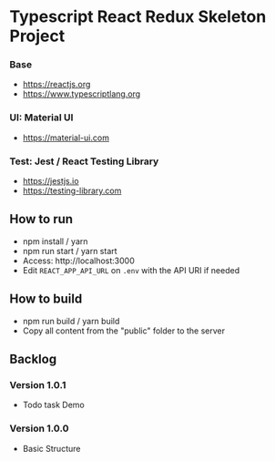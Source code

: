 # Typescript React Redux Skeleton Project

### Base

- https://reactjs.org
- https://www.typescriptlang.org

### UI: Material UI

- https://material-ui.com

### Test: Jest / React Testing Library

- https://jestjs.io
- https://testing-library.com

## How to run

- npm install / yarn
- npm run start / yarn start
- Access: http://localhost:3000
- Edit `REACT_APP_API_URL` on `.env` with the API URI if needed

## How to build

- npm run build / yarn build
- Copy all content from the "public" folder to the server

## Backlog

### Version 1.0.1

- Todo task Demo

### Version 1.0.0

- Basic Structure
